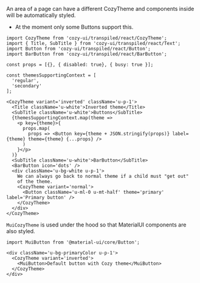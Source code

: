 An area of a page can have a different CozyTheme and components inside
will be automatically styled.

- At the moment only some Buttons support this.


```
import CozyTheme from 'cozy-ui/transpiled/react/CozyTheme';
import { Title, SubTitle } from 'cozy-ui/transpiled/react/Text';
import Button from 'cozy-ui/transpiled/react/Button';
import BarButton from 'cozy-ui/transpiled/react/BarButton';

const props = [{}, { disabled: true}, { busy: true }];

const themesSupportingContext = [
  'regular',
  'secondary'
];

<CozyTheme variant='inverted' className='u-p-1'>
  <Title className='u-white'>Inverted theme</Title>
  <SubTitle className='u-white'>Buttons</SubTitle>
  {themesSupportingContext.map(theme =>
    <p key={theme}>{
      props.map(
        props => <Button key={theme + JSON.stringify(props)} label={theme} theme={theme} {...props} />
      )
    }</p>
  )}
  <SubTitle className='u-white'>BarButton</SubTitle>
  <BarButton icon='dots' />
  <div className='u-bg-white u-p-1'>
    We can always go back to normal theme if a child must "get out"
    of the theme.
    <CozyTheme variant='normal'>
      <Button className='u-ml-0 u-mt-half' theme='primary' label='Primary button' />
    </CozyTheme>
  </div>
</CozyTheme>
```

`MuiCozyTheme` is used under the hood so that MaterialUI components are
also styled. 

```
import MuiButton from '@material-ui/core/Button';

<div className='u-bg-primaryColor u-p-1'>
  <CozyTheme variant='inverted'>
    <MuiButton>Default button with Cozy theme</MuiButton>
  </CozyTheme>
</div>
